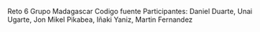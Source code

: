 Reto 6 
Grupo Madagascar 
Codigo fuente
Participantes: Daniel Duarte, Unai Ugarte, Jon Mikel Pikabea, Iñaki Yaniz, Martin Fernandez
